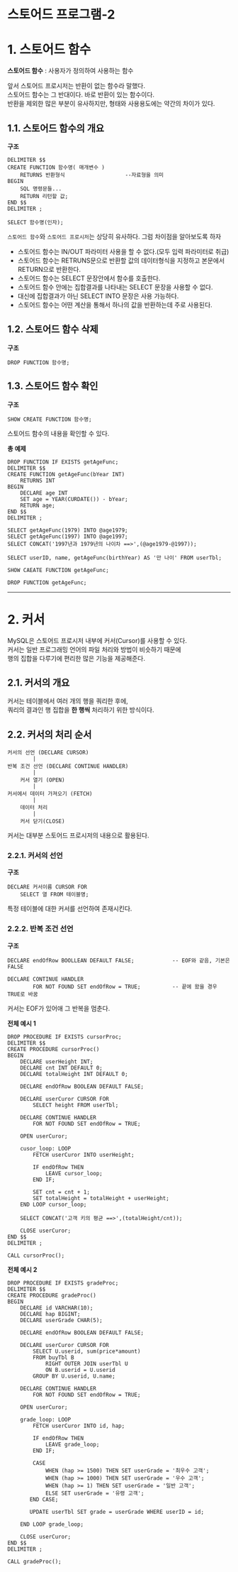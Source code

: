 스토어드 프로그램-2
=======================
# 1. 스토어드 함수    
**스토어드 함수** : 사용자가 정의하여 사용하는 함수    
    
앞서 스토어드 프로시저는 반환이 없는 함수라 말했다.        
스토어드 함수는 그 반대이다. 바로 반환이 있는 함수이다.    
반환을 제외한 많은 부분이 유사하지만, 형태와 사용용도에는 약간의 차이가 있다.    
          
## 1.1. 스토어드 함수의 개요
**구조**
```
DELIMITER $$
CREATE FUNCTION 함수명( 매개변수 )
    RETURNS 반환형식                   --자료형을 의미
BEGIN
    SQL 명령문들...         
    RETURN 리턴할 값;
END $$
DELIMITER ;

SELECT 함수명(인자);
```
```스토어드 함수```와 ```스토어드 프로시저```는 상당히 유사하다. 
그럼 차이점을 알아보도록 하자  
  
* 스토어드 함수는 IN/OUT 파라미터 사용을 할 수 없다.(모두 입력 파라미터로 취급)
* 스토어드 함수는 RETRUNS문으로 반환할 값의 데이터형식을 지정하고 본문에서 RETURN으로 반환한다.
* 스토어드 함수는 SELECT 문장안에서 함수를 호출한다.
* 스토어드 함수 안에는 집합결과를 나타내는 SELECT 문장을 사용할 수 없다. 
* 대신에 집합결과가 아닌 SELECT INTO 문장은 사용 가능하다.
* 스토어드 함수는 어떤 계산을 통해서 하나의 값을 반환하는데 주로 사용된다.

## 1.2. 스토어드 함수 삭제
**구조**
```
DROP FUNCTION 함수명;
```
## 1.3. 스토어드 함수 확인
**구조**
```
SHOW CREATE FUNCTION 함수명;
```
스토어드 함수의 내용을 확인할 수 있다.  
  
**총 예제**
```
DROP FUNCTION IF EXISTS getAgeFunc;
DELIMITER $$
CREATE FUNCTION getAgeFunc(bYear INT)
    RETURNS INT
BEGIN
    DECLARE age INT
    SET age = YEAR(CURDATE()) - bYear;
    RETURN age;
END $$
DELIMITER ;

SELECT getAgeFunc(1979) INTO @age1979;
SELECT getAgeFunc(1997) INTO @age1997;
SELECT CONCAT('1997년과 1979년의 나이차 ==>',(@age1979-@1997));

SELECT userID, name, getAgeFunc(birthYear) AS '만 나이' FROM userTbl;

SHOW CAEATE FUNCTION getAgeFunc;

DROP FUNCTION getAgeFunc;
```
  
***
# 2. 커서
MySQL은 스토어드 프로시저 내부에 커서(Cursor)를 사용할 수 있다.      
커서는 일반 프로그래밍 언어의 파일 처리와 방법이 비슷하기 때문에        
행의 집합을 다루기에 편리한 많은 기능을 제공해준다.     
## 2.1. 커서의 개요  
커서는 테이블에서 여러 개의 행을 쿼리한 후에,      
쿼리의 결과인 행 집합을 **한 행씩** 처리하기 위한 방식이다.     
## 2.2. 커서의 처리 순서
```
커서의 선언 (DECLARE CURSOR)
        |
반복 조건 선언 (DECLARE CONTINUE HANDLER)
        |
    커서 열기 (OPEN)
        |
커서에서 데이터 가져오기 (FETCH)
        |
    데이터 처리
        |
    커서 닫기(CLOSE)        
```   
커서는 대부분 스토어드 프로시저의 내용으로 활용된다.  

### 2.2.1. 커서의 선언
**구조**
```
DECLARE 커서이름 CURSOR FOR
    SELECT 열 FROM 테이블명;
```
특정 테이블에 대한 커서를 선언하여 존재시킨다.  

### 2.2.2. 반복 조건 선언
**구조**
```
DECLARE endOfRow BOOLLEAN DEFAULT FALSE;            -- EOF와 같음, 기본은 FALSE

DECLARE CONTINUE HANDLER 
        FOR NOT FOUND SET endOfRow = TRUE;          -- 끝에 왔을 경우 TRUE로 바꿈
```
커서는 EOF가 있어애 그 반복을 멈춘다.
    
**전체 예시 1**
```
DROP PROCEDURE IF EXISTS cursorProc;
DELIMITER $$
CREATE PROCEDURE cursorProc()
BEGIN
    DECLARE userHeight INT;
    DECLARE cnt INT DEFAULT 0;
    DECLARE totalHeight INT DEFAULT 0;
    
    DECLARE endOfRow BOOLEAN DEFAULT FALSE;
    
    DECLARE userCuror CURSOR FOR
        SELECT height FROM userTbl;
    
    DECLARE CONTINUE HANDLER 
        FOR NOT FOUND SET endOfRow = TRUE;
        
    OPEN userCuror; 
    
    cusor_loop: LOOP
        FETCH userCuror INTO userHeight;
        
        IF endOfRow THEN
            LEAVE cursor_loop;
        END IF;
        
        SET cnt = cnt + 1;
        SET totalHeight = totalHeight + userHeight;
    END LOOP cursor_loop;    
    
    SELECT CONCAT('고객 키의 평균 ==>',(totalHeight/cnt));

    CLOSE userCuror;
END $$
DELIMITER ;

CALL cursorProc();
```
   
**전체 예시 2**
```
DROP PROCEDURE IF EXISTS gradeProc;
DELIMITER $$
CREATE PROCEDURE gradeProc()
BEGIN
    DECLARE id VARCHAR(10);
    DECLARE hap BIGINT;
    DECLARE userGrade CHAR(5);
    
    DECLARE endOfRow BOOLEAN DEFAULT FALSE;
    
    DECLARE userCuror CURSOR FOR
        SELECT U.userid, sum(price*amount)
        FROM buyTbl B
            RIGHT OUTER JOIN userTbl U
            ON B.userid = U.userid
        GROUP BY U.userid, U.name;    
    
    DECLARE CONTINUE HANDLER 
        FOR NOT FOUND SET endOfRow = TRUE;
        
    OPEN userCuror; 
    
    grade_loop: LOOP
        FETCH userCuror INTO id, hap;
        
        IF endOfRow THEN
            LEAVE grade_loop;
        END IF;
        
        CASE
            WHEN (hap >= 1500) THEN SET userGrade = '최우수 고객';
            WHEN (hap >= 1000) THEN SET userGrade = '우수 고객';
            WHEN (hap >= 1) THEN SET userGrade = '일반 고객';
            ELSE SET userGrade = '유령 고객';
       END CASE;
       
       UPDATE userTbl SET grade = userGrade WHERE userID = id;
 
    END LOOP grade_loop;    
    
    CLOSE userCuror;
END $$
DELIMITER ;

CALL gradeProc();
```
